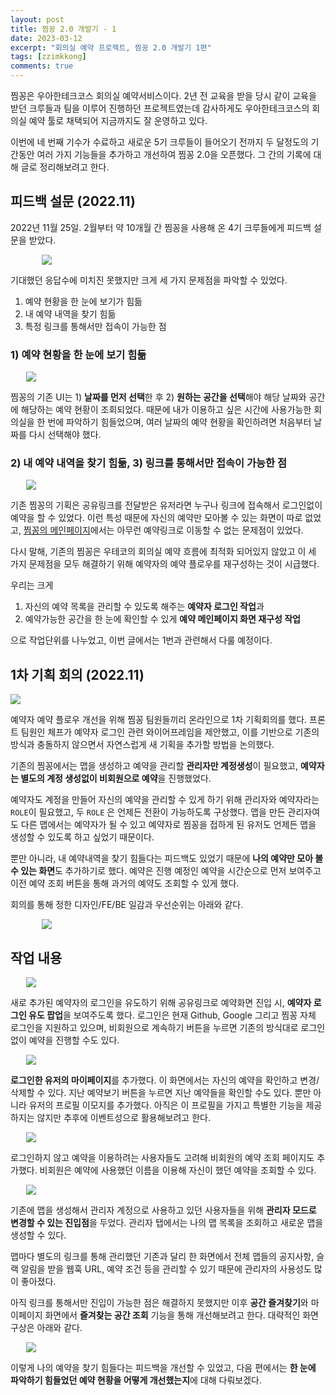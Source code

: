 ```yaml
---
layout: post
title: 찜꽁 2.0 개발기 - 1
date: 2023-03-12
excerpt: "회의실 예약 프로젝트, 찜꽁 2.0 개발기 1편"
tags: [zzimkkong]
comments: true
---
```


찜꽁은 우아한테크코스 회의실 예약서비스이다. 2년 전 교육을 받을 당시 같이 교육을 받던 크루들과 팀을 이루어 진행하던 프로젝트였는데 감사하게도 우아한테크코스의 회의실 예약 툴로 채택되어 지금까지도 잘 운영하고 있다. 

이번에 네 번째 기수가 수료하고 새로운 5기 크루들이 들어오기 전까지 두 달정도의 기간동안 여러 가지 기능들을 추가하고 개선하여 찜꽁 2.0을 오픈했다. 그 간의 기록에 대해 글로 정리해보려고 한다.

## 피드백 설문 (2022.11)

2022년 11월 25일. 2월부터 약 10개월 간 찜꽁을 사용해 온 4기 크루들에게 피드백 설문을 받았다.

<div style="width:80% !important; margin:0 auto">
<img src="https://user-images.githubusercontent.com/56033755/224543946-c12c9fd0-e818-4e97-8b03-b1f735192f08.png">
</div>

기대했던 응답수에 미치진 못했지만 크게 세 가지 문제점을 파악할 수 있었다. 

1. 예약 현황을 한 눈에 보기가 힘듦
2. 내 예약 내역을 찾기 힘듦
3. 특정 링크를 통해서만 접속이 가능한 점

### 1) 예약 현황을 한 눈에 보기 힘듦

<div style="width:90% !important; margin:0 auto">
<img src="https://user-images.githubusercontent.com/56033755/224551191-650ca1e2-d83d-41ab-a2fe-528b9f8f2526.png">
</div>

찜꽁의 기존 UI는 1) **날짜를 먼저 선택**한 후 2) **원하는 공간을 선택**해야 해당 날짜와 공간에 해당하는 예약 현황이 조회되었다. 때문에 내가 이용하고 싶은 시간에 사용가능한 회의실을 한 번에 파악하기 힘들었으며, 여러 날짜의 예약 현황을 확인하려면 처음부터 날짜를 다시 선택해야 했다.

### 2) 내 예약 내역을 찾기 힘듦, 3) 링크를 통해서만 접속이 가능한 점

<div style="width:90% !important; margin:0 auto">
<img src="https://user-images.githubusercontent.com/56033755/224548921-17c1b402-3a78-4479-8a3f-3945d47637e3.png">
</div>

기존 찜꽁의 기획은 공유링크를 전달받은 유저라면 누구나 링크에 접속해서 로그인없이 예약을 할 수 있었다.
이런 특성 때문에 자신의 예약만 모아볼 수 있는 화면이 따로 없었고, [찜꽁의 메인페이지](https://zzimkkong.com/)에서는 아무런 예약링크로 이동할 수 없는 문제점이 있었다.

다시 말해, 기존의 찜꽁은 우테코의 회의실 예약 흐름에 최적화 되어있지 않았고 이 세 가지 문제점을 모두 해결하기 위해 예약자의 예약 플로우를 재구성하는 것이 시급했다.

우리는 크게 

1. 자신의 예약 목록을 관리할 수 있도록 해주는 **예약자 로그인 작업**과
2. 예약가능한 공간을 한 눈에 확인할 수 있게 **예약 메인페이지 화면 재구성 작업**

으로 작업단위를 나누었고, 이번 글에서는 1번과 관련해서 다룰 예정이다. 

## 1차 기획 회의 (2022.11)

<div style="width:100% !important; margin:0 auto">
<img src="https://user-images.githubusercontent.com/56033755/224543956-f3ce9029-2f33-418f-ae0c-92f76126c49c.png">
</div>

예약자 예약 플로우 개선을 위해 찜꽁 팀원들끼리 온라인으로 1차 기획회의를 했다. 
프론트 팀원인 체프가 예약자 로그인 관련 와이어프레임을 제안했고, 이를 기반으로 기존의 방식과 충돌하지 않으면서 자연스럽게 새 기획을 추가할 방법을 논의했다.

기존의 찜꽁에서는 맵을 생성하고 예약을 관리할 **관리자만 계정생성**이 필요했고, **예약자는 별도의 계정 생성없이 비회원으로 예약**을 진행했었다.

예약자도 계정을 만들어 자신의 예약을 관리할 수 있게 하기 위해 관리자와 예약자라는 `ROLE`이 필요했고,
두 `ROLE` 은 언제든 전환이 가능하도록 구상했다.
맵을 만든 관리자여도 다른 맵에서는 예약자가 될 수 있고 예약자로 찜꽁을 접하게 된 유저도 언제든 맵을 생성할 수 있도록 하고 싶었기 때문이다.

뿐만 아니라, 내 예약내역을 찾기 힘들다는 피드백도 있었기 때문에 **나의 예약만 모아 볼 수 있는 화면**도 추가하기로 했다. 
예약은 진행 예정인 예약을 시간순으로 먼저 보여주고 이전 예약 조회 버튼을 통해 과거의 예약도 조회할 수 있게 했다.

회의를 통해 정한 디자인/FE/BE 일감과 우선순위는 아래와 같다.

<div style="width:80% !important; margin:0 auto">
<img src="https://user-images.githubusercontent.com/56033755/224551690-7850e8ed-86ea-4183-8340-ca3f324ded8e.png">
</div>

## 작업 내용

<div style="width:90% !important; margin:0 auto">
<img src="https://user-images.githubusercontent.com/56033755/224550497-84ba5ea1-9cf4-442d-8db4-5794206cf316.png">
</div>

새로 추가된 예약자의 로그인을 유도하기 위해 공유링크로 예약화면 진입 시, **예약자 로그인 유도 팝업**을 보여주도록 했다.
로그인은 현재 Github, Google 그리고 찜꽁 자체 로그인을 지원하고 있으며, 비회원으로 계속하기 버튼을 누르면 기존의 방식대로 로그인 없이 예약을 진행할 수도 있다.

<div style="width:90% !important; margin:0 auto">
<img src="https://user-images.githubusercontent.com/56033755/224550550-d13dbabd-760b-493b-b518-9ff2e7e0f125.png">
</div>

**로그인한 유저의 마이페이지**를 추가했다. 이 화면에서는 자신의 예약을 확인하고 변경/삭제할 수 있다. 지난 예약보기 버튼을 누르면 지난 예약들을 확인할 수도 있다.
뿐만 아니라 유저의 프로필 이모지를 추가했다. 아직은 이 프로필을 가지고 특별한 기능을 제공하지는 않지만 추후에 이벤트성으로 활용해보려고 한다.

<div style="width:90% !important; margin:0 auto">
<img src="https://user-images.githubusercontent.com/56033755/226171162-7f2b3a3f-8665-48b6-ae85-0323f9bcc9ba.png">
</div>

로그인하지 않고 예약을 이용하려는 사용자들도 고려해 비회원의 예약 조회 페이지도 추가했다. 비회원은 예약에 사용했던 이름을 이용해 자신이 했던 예약을 조회할 수 있다.

<div style="width:90% !important; margin:0 auto">
<img src="https://user-images.githubusercontent.com/56033755/224550611-dcc115bd-9d78-4d98-bc6f-e0a23334ecf0.png">
</div>

기존에 맵을 생성해서 관리자 계정으로 사용하고 있던 사용자들을 위해 **관리자 모드로 변경할 수 있는 진입점**을 두었다.
관리자 탭에서는 나의 맵 목록을 조회하고 새로운 맵을 생성할 수 있다. 

맵마다 별도의 링크를 통해 관리했던 기존과 달리 한 화면에서 전체 맵들의 공지사항, 슬랙 알림을 받을 웹훅 URL, 예약 조건 등을 관리할 수 있기 때문에 관리자의 사용성도 많이 좋아졌다. 

아직 링크를 통해서만 진입이 가능한 점은 해결하지 못했지만 이후 **공간 즐겨찾기**와
마이페이지 화면에서 **즐겨찾는 공간 조회** 기능을 통해 개선해보려고 한다. 대략적인 화면 구상은 아래와 같다.

<div style="width:90% !important; margin:0 auto">
<img src="https://user-images.githubusercontent.com/56033755/224550816-8145d6c6-a46e-4721-adf8-3b127041f7b9.png">
</div>

이렇게 나의 예약을 찾기 힘들다는 피드백을 개선할 수 있었고,
다음 편에서는 **한 눈에 파악하기 힘들었던 예약 현황을 어떻게 개선했는지**에 대해 다뤄보겠다.